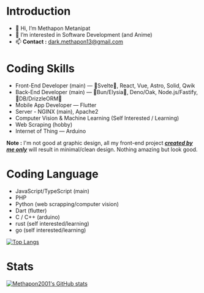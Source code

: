 # Introduction

- 👋 Hi, I’m Methapon Metanipat
- 👀 I’m interested in Software Development (and Anime)
- 📫 **Contact :** dark.methapon13@gmail.com

# Coding Skills
- Front-End Developer (main) — :sparkling_heart:Svelte:sparkling_heart:, React, Vue, Astro, Solid, Qwik
- Back-End Developer (main) — :sparkling_heart:Bun/Elysia:sparkling_heart:, Deno/Oak, Node.js/Fastify, :sparkling_heart:DB/DrizzleORM:sparkling_heart:
- Mobile App Developer — Flutter
- Server - NGINX (main), Apache2
- Computer Vision & Machine Learning (Self Interested / Learning)
- Web Scraping (hobby)
- Internet of Thing — Arduino

__Note :__ I'm not good at graphic design, all my front-end project <ins>***created by me only***</ins> will result in minimal/clean design. Nothing amazing but look good.

# Coding Language
- JavaScript/TypeScript (main)
- PHP
- Python (web scrapping/computer vision)
- Dart (flutter)
- C / C++ (arduino)
- rust (self interested/learning)
- go (self interested/learning)

[![Top Langs](https://github-readme-stats.vercel.app/api/top-langs/?username=methapon2001&theme=tokyonight&layout=compact&langs_count=10)](https://github.com/anuraghazra/github-readme-stats)

# Stats
[![Methapon2001's GitHub stats](https://github-readme-stats.vercel.app/api?username=methapon2001&theme=tokyonight)](https://github.com/anuraghazra/github-readme-stats)
<!---
Methapon2001/Methapon2001 is a ✨ special ✨ repository because its `README.md` (this file) appears on your GitHub profile.
You can click the Preview link to take a look at your changes.
--->
